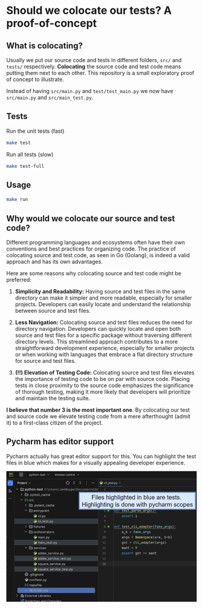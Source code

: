# Should we colocate our tests? A proof-of-concept 

## What is colocating?

Usually we put our source code and tests in different folders, `src/` and `tests/`
respectively. **Colocating** the source code and test code means putting them next to each
other. This repository is a small exploratory proof of concept to illustrate.

Instead of having `src/main.py` and `test/test_main.py` we now have `src/main.py` and `src/main_test.py`.

## Tests

Run the unit tests (fast)

```bash
make test
```

Run all tests (slow)

```bash
make test-full
```

## Usage

```bash
make run
```



## Why would we colocate our source and test code?

Different programming languages and ecosystems often have their own conventions and best
practices for organizing code. The practice of colocating source and test code, as seen in
Go (Golang), is indeed a valid approach and has its own advantages.

Here are some reasons why colocating source and test code might be preferred:

1. **Simplicity and Readability:** Having source and test files in the same directory can
   make it simpler and more readable, especially for smaller projects. Developers can
   easily locate and understand the relationship between source and test files.

2. **Less Navigation:** Colocating source and test files reduces the need for directory
   navigation. Developers can quickly locate and open both source and test files for a
   specific package without traversing different directory levels. This streamlined
   approach contributes to a more straightforward development experience, especially for
   smaller projects or when working with languages that embrace a flat directory structure
   for source and test files.

3. **(!!) Elevation of Testing Code:** Colocating source and test files elevates the importance
   of testing code to be on par with source code. Placing tests in close proximity to the
   source code emphasizes the significance of thorough testing, making it more likely that
   developers will prioritize and maintain the testing suite.

**I believe that number 3 is the most important one**. By colocating our test and source code we
elevate testing code from a mere afterthought (admit it) to a first-class citizen of the
project.

## Pycharm has editor support

Pycharm actually has great editor support for this. You can highlight the test files in
blue which makes for a visually appealing developer experience.

![](image.png)